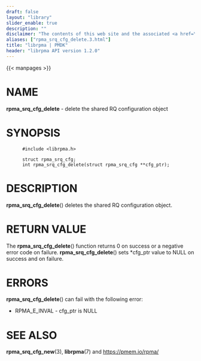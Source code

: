 ```yaml
---
draft: false
layout: "library"
slider_enable: true
description: ""
disclaimer: "The contents of this web site and the associated <a href=\"https://github.com/pmem\">GitHub repositories</a> are BSD-licensed open source."
aliases: ["rpma_srq_cfg_delete.3.html"]
title: "librpma | PMDK"
header: "librpma API version 1.2.0"
---
```

{{< manpages >}}

[comment]: <> (SPDX-License-Identifier: BSD-3-Clause)
[comment]: <> (Copyright 2020-2023, Intel Corporation)

# NAME

**rpma_srq_cfg_delete** - delete the shared RQ configuration object

# SYNOPSIS

          #include <librpma.h>

          struct rpma_srq_cfg;
          int rpma_srq_cfg_delete(struct rpma_srq_cfg **cfg_ptr);

# DESCRIPTION

**rpma_srq_cfg_delete**() deletes the shared RQ configuration object.

# RETURN VALUE

The **rpma_srq_cfg_delete**() function returns 0 on success or a
negative error code on failure. **rpma_srq_cfg_delete**() sets \*cfg_ptr
value to NULL on success and on failure.

# ERRORS

**rpma_srq_cfg_delete**() can fail with the following error:

-   RPMA_E\_INVAL - cfg_ptr is NULL

# SEE ALSO

**rpma_srq_cfg_new**(3), **librpma**(7) and https://pmem.io/rpma/
